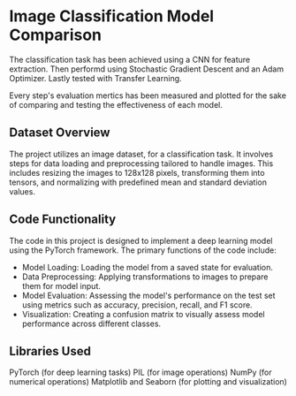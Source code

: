 # Image Classification Model Comparison

The classification task has been achieved using a CNN for feature extraction. Then performd using Stochastic Gradient Descent and an Adam Optimizer. Lastly tested with Transfer Learning.

Every step's evaluation mertics has been measured and plotted for the sake of comparing and testing the effectiveness of each model.

## Dataset Overview
The project utilizes an image dataset, for a classification task. It involves steps for data loading and preprocessing tailored to handle images. This includes resizing the images to 128x128 pixels, transforming them into tensors, and normalizing with predefined mean and standard deviation values.

## Code Functionality
The code in this project is designed to implement a deep learning model using the PyTorch framework. The primary functions of the code include:

- Model Loading: Loading the model from a saved state for evaluation.
- Data Preprocessing: Applying transformations to images to prepare them for model input.
- Model Evaluation: Assessing the model's performance on the test set using metrics such as accuracy, precision, recall, and F1 score.
- Visualization: Creating a confusion matrix to visually assess model performance across different classes.

## Libraries Used
PyTorch (for deep learning tasks)
PIL (for image operations)
NumPy (for numerical operations)
Matplotlib and Seaborn (for plotting and visualization)

